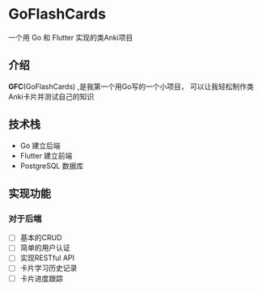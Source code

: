 # GoFlashCards
一个用 Go 和 Flutter 实现的类Anki项目

## 介绍

**GFC**(GoFlashCards) ,是我第一个用Go写的一个小项目，
可以让我轻松制作类Anki卡片并测试自己的知识

## 技术栈
- Go        建立后端
- Flutter  建立前端
- PostgreSQL 数据库

## 实现功能
### 对于后端
- [ ] 基本的CRUD
- [ ] 简单的用户认证
- [ ] 实现RESTful API
- [ ] 卡片学习历史记录
- [ ] 卡片进度跟踪
